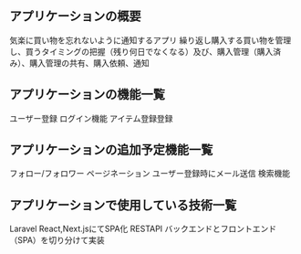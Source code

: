 ## アプリケーションの概要

気楽に買い物を忘れないように通知するアプリ
繰り返し購入する買い物を管理し、買うタイミングの把握（残り何日でなくなる）及び、購入管理（購入済み）、購入管理の共有、購入依頼、通知

## アプリケーションの機能一覧
ユーザー登録
ログイン機能
アイテム登録登録

## アプリケーションの追加予定機能一覧
フォロー/フォロワー
ページネーション
ユーザー登録時にメール送信
検索機能

## アプリケーションで使用している技術一覧
Laravel 
React,Next.jsにてSPA化
RESTAPI
バックエンドとフロントエンド（SPA）を切り分けて実装







